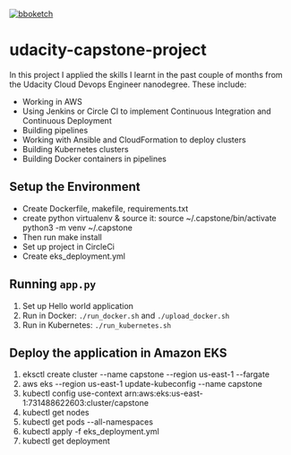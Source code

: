 [![bboketch](https://circleci.com/gh/bboketch/udacity-capstone-project.svg?style=svg)](https://circleci.com/gh/bboketch/udacity-capstone-project)

# udacity-capstone-project

In this project I applied the skills I learnt in the past couple of months from the Udacity Cloud Devops Engineer nanodegree. These include:

* Working in AWS
* Using Jenkins or Circle CI to implement Continuous Integration and Continuous Deployment
* Building pipelines
* Working with Ansible and CloudFormation to deploy clusters
* Building Kubernetes clusters
* Building Docker containers in pipelines


## Setup the Environment
* Create Dockerfile, makefile, requirements.txt
* create python virtualenv & source it:
	source ~/.capstone/bin/activate
	python3 -m venv ~/.capstone
* Then run make install
* Set up project in CircleCi
* Create eks_deployment.yml

## Running `app.py`

1. Set up Hello world application
2. Run in Docker:  `./run_docker.sh` and `./upload_docker.sh`
3. Run in Kubernetes:  `./run_kubernetes.sh`

## Deploy the application in Amazon EKS
1. eksctl create cluster --name capstone --region us-east-1 --fargate 
2. aws eks --region us-east-1 update-kubeconfig --name capstone 
3. kubectl config use-context arn:aws:eks:us-east-1:731488622603:cluster/capstone 
4. kubectl get nodes
5. kubectl get pods --all-namespaces  
6. kubectl apply -f eks_deployment.yml
7. kubectl get deployment
